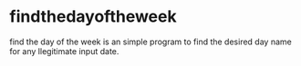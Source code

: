 # findthedayoftheweek
find the day of the week is an simple program to find the desired day name for any llegitimate input date.

